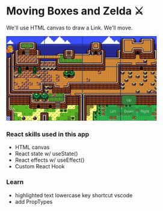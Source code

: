 # Moving Boxes and Zelda ⚔️

We'll use HTML canvas to draw a Link. We'll move.

<img width="400" src="https://github.com/moisestech/react-hooks-arcade/blob/master/src/components/Apps/MovingBoxesAndZelda/public/moving-boxes-zelda.gif">

### React skills used in this app

- HTML canvas
- React state w/ useState()
- React effects w/ useEffect()
- Custom React Hook

### Learn

- highlighted text lowercase key shortcut vscode
- add PropTypes

